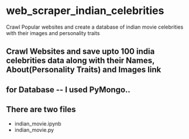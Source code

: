 # web_scraper_indian_celebrities
Crawl Popular websites and create a database of indian movie celebrities with their images and personality traits


## Crawl Websites and save upto 100 india celebrities data along with their Names, About(Personality Traits) and Images link

## for Database -- I used PyMongo..


## There are two files 
- indian_movie.ipynb
- indian_movie.py

